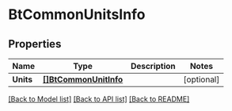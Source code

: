 # BtCommonUnitsInfo

## Properties

Name | Type | Description | Notes
------------ | ------------- | ------------- | -------------
**Units** | [**[]BtCommonUnitInfo**](BTCommonUnitInfo.md) |  | [optional] 

[[Back to Model list]](../README.md#documentation-for-models) [[Back to API list]](../README.md#documentation-for-api-endpoints) [[Back to README]](../README.md)


